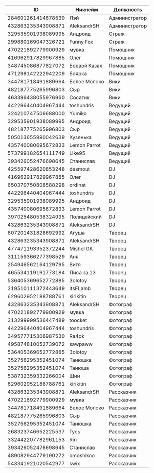 | ID                 | Никнейм      | Должность     |
| ------------------ | ------------ | ------------- |
| 284601261414678530 | Лэй          | Администратор |
| 432863235343908871 | AleksandrSH  | Администратор |
| 329535901938089995 | Андроид      | Страж         |
| 299880169047326721 | Funny Fox    | Страж         |
| 470221892779900929 | мувка        | Помощник      |
| 416962917829967885 | Олег         | Помощник      |
| 348745086877827072 | Боевой Казах | Помощник      |
| 471298142222942209 | Боярка       | Помощник      |
| 344781718491889664 | Белое Молоко | Вики          |
| 482187775265996803 | Сыр          | Вики          |
| 463396438055976960 | Сосатик      | Вики          |
| 442296440404967444 | toshundris   | Ведущий       |
| 324210747506688000 | Yumiko       | Ведущий       |
| 329535901938089995 | Андроид      | Ведущий       |
| 482187775265996803 | Сыр          | Ведущий       |
| 505013655990042639 | Кузенька     | Ведущий       |
| 435740080695672833 | Lemon Parrot | Ведущий       |
| 573799182654111749 | Like95       | Ведущий       |
| 393426052476698645 | Станислав    | Ведущий       |
| 425597428620853248 | desmout      | DJ            |
| 416962917829967885 | Олег         | DJ            |
| 650370750808588298 | ordinat      | DJ            |
| 442296440404967444 | toshundris   | DJ            |
| 329535901938089995 | Андроид      | DJ            |
| 435740080695672833 | Lemon Parrot | DJ            |
| 397025480538324995 | Полицейский  | DJ            |
| 432863235343908871 | AleksandrSH  | DJ            |
| 607201431828692992 | Агуша        | Творец        |
| 432863235343908871 | AleksandrSH  | Творец        |
| 477471193352372244 | Mishel GK    | Творец        |
| 311159366277398529 | Аня          | Творец        |
| 254946562164129795 | Витя         | Творец        |
| 465534119191773184 | Лиса за 13   | Творец        |
| 536405369652772885 | 3olotoy      | Творец        |
| 319510111372443649 | ItsFLamb     | Творец        |
| 629602952188788761 | kirikitin    | Творец        |
| 432863235343908871 | AleksandrSH  | Фотограф      |
| 470221892779900929 | мувка        | Фотограф      |
| 313299999536447489 | toocket      | Фотограф      |
| 442296440404967444 | toshundris   | Фотограф      |
| 349577715306987530 | Ra4ok        | Фотограф      |
| 495874810052739072 | sawpaww      | Фотограф      |
| 536405369652772885 | 3olotoy      | Фотограф      |
| 352756295352451074 | Танюшка      | Фотограф      |
| 352756295352451074 | Танюша       | Фотограф      |
| 538732359332266004 | Шин          | Фотограф      |
| 629602952188788761 | kirikitin    | Фотограф      |
| 432863235343908871 | AleksandrSH  | Рассказчик    |
| 470221892779900929 | мувка        | Рассказчик    |
| 344781718491889664 | Белое Молоко | Рассказчик    |
| 482187775265996803 | Сыр          | Рассказчик    |
| 352756295352451074 | Танюшка      | Рассказчик    |
| 268323746652225537 | Гусь         | Рассказчик    |
| 332442207782961153 | Rin          | Рассказчик    |
| 393426052476698645 | Станислав    | Рассказчик    |
| 489082944779190272 | omoshikoo    | Рассказчик    |
| 543341921020542977 | swix         | Рассказчик    |
